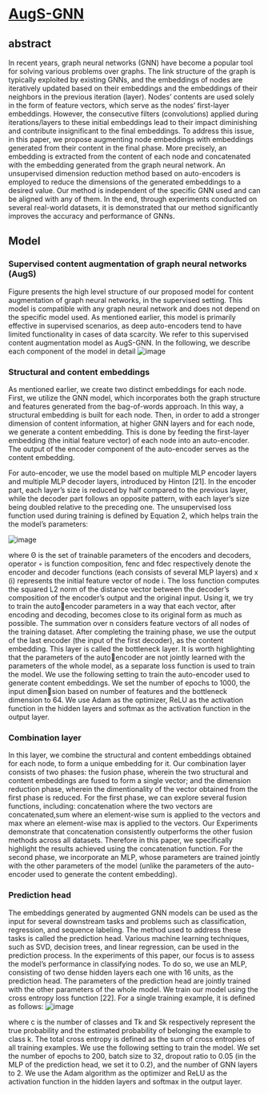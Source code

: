# [AugS-GNN](https://arxiv.org/abs/2311.12741)


## abstract



In recent years, graph neural networks (GNN) have become a popular tool for solving various problems over
graphs. The link structure of the graph is typically exploited by existing GNNs, and the embeddings of nodes
are iteratively updated based on their embeddings and the embeddings of their neighbors in the previous
iteration (layer). Nodes’ contents are used solely in the form of feature vectors, which serve as the nodes’
first-layer embeddings. However, the consecutive filters (convolutions) applied during iterations/layers to
these initial embeddings lead to their impact diminishing and contribute insignificant to the final embeddings.
To address this issue, in this paper, we propose augmenting node embeddings with embeddings generated
from their content in the final phase. More precisely, an embedding is extracted from the content of each node
and concatenated with the embedding generated from the graph neural network. An unsupervised dimension
reduction method based on auto-encoders is employed to reduce the dimensions of the generated embeddings
to a desired value. Our method is independent of the specific GNN used and can be aligned with any of them.
In the end, through experiments conducted on several real-world datasets, it is demonstrated that our method
significantly improves the accuracy and performance of GNNs.


## Model
### Supervised content augmentation of graph neural networks (AugS)
Figure presents the high level structure of our proposed model for content augmentation of graph neural networks, in the supervised setting. This
model is compatible with any graph neural network and does not depend
on the specific model used. As mentioned earlier, this model is primarily
effective in supervised scenarios, as deep auto-encoders tend to have limited
functionality in cases of data scarcity. We refer to this supervised content
augmentation model as AugS-GNN. In the following, we describe each component of the model in detail
![image](https://github.com/amkkashani/AugS-GNN/assets/32614364/a3f2cc79-85dc-4cec-9ddf-0273f05e49af)

### Structural and content embeddings
As mentioned earlier, we create two distinct embeddings for each node. First,
we utilize the GNN model, which incorporates both the graph structure and
features generated from the bag-of-words approach. In this way, a structural
embedding is built for each node. Then, in order to add a stronger dimension
of content information, at higher GNN layers and for each node, we generate
a content embedding. This is done by feeding the first-layer embedding (the
initial feature vector) of each node into an auto-encoder. The output of the
encoder component of the auto-encoder serves as the content embedding.

For auto-encoder, we use the model based on multiple MLP encoder layers
and multiple MLP decoder layers, introduced by Hinton [21]. In the encoder 
part, each layer’s size is reduced by half compared to the previous layer,
while the decoder part follows an opposite pattern, with each layer’s size
being doubled relative to the preceding one. The unsupervised loss function
used during training is defined by Equation 2, which helps train the the
model’s parameters:

![image](https://github.com/amkkashani/AugS-GNN/assets/32614364/2530ca61-6c21-4c7f-9067-210e6d58767c)


where Θ is the set of trainable parameters of the encoders and decoders,
operator ◦ is function composition, fenc and fdec respectively denote the
encoder and decoder functions (each consists of several MLP layers) and x
(i)
represents the initial feature vector of node i. The loss function computes the
squared L2 norm of the distance vector between the decoder’s composition of
the encoder’s output and the original input. Using it, we try to train the autoencoder parameters in a way that each vector, after encoding and decoding,
becomes close to its original form as much as possible. The summation
over n considers feature vectors of all nodes of the training dataset. After
completing the training phase, we use the output of the last encoder (the
input of the first decoder), as the content embedding. This layer is called
the bottleneck layer. It is worth highlighting that the parameters of the autoencoder are not jointly learned with the parameters of the whole model, as
a separate loss function is used to train the model.
We use the following setting to train the auto-encoder used to generate
content embeddings. We set the number of epochs to 1000, the input dimension based on number of features and the bottleneck dimension to 64. We
use Adam as the optimizer, ReLU as the activation function in the hidden
layers and softmax as the activation function in the output layer.

### Combination layer

In this layer, we combine the structural and content embeddings obtained
for each node, to form a unique embedding for it. Our combination layer
consists of two phases: the fusion phase, wherein the two structural and
content embeddings are fused to form a single vector; and the dimension
reduction phase, wherein the dimentionality of the vector obtained from the
first phase is reduced. For the first phase, we can explore several fusion
functions, including: concatenation where the two vectors are concatenated,sum where an element-wise sum is applied to the vectors and max where an
element-wise max is applied to the vectors. Our Experiments demonstrate
that concatenation consistently outperforms the other fusion methods across
all datasets. Therefore in this paper, we specifically highlight the results
achieved using the concatenation function.
For the second phase, we incorporate an MLP, whose parameters are
trained jointly with the other parameters of the model (unlike the parameters
of the auto-encoder used to generate the content embedding).


### Prediction head

The embeddings generated by augmented GNN models can be used as the
input for several downstream tasks and problems such as classification, regression, and sequence labeling. The method used to address these tasks
is called the prediction head. Various machine learning techniques, such as
SVD, decision trees, and linear regression, can be used in the prediction
process. In the experiments of this paper, our focus is to assess the model’s
performance in classifying nodes. To do so, we use an MLP, consisting of two
dense hidden layers each one with 16 units, as the prediction head. The parameters of the prediction head are jointly trained with the other parameters
of the whole model.
We train our model using the cross entropy loss function [22]. For a single
training example, it is defined as follows:
![image](https://github.com/amkkashani/AugS-GNN/assets/32614364/e3a9ac97-dbd5-43aa-a5e6-e630f8a4c83b)

where c is the number of classes and Tk and Sk respectively represent the
true probability and the estimated probability of belonging the example to
class k. The total cross entropy is defined as the sum of cross entropies of
all training examples.
We use the following setting to train the model. We set the number of
epochs to 200, batch size to 32, dropout ratio to 0.05 (in the MLP of the
prediction head, we set it to 0.2), and the number of GNN layers to 2. We use
the Adam algorithm as the optimizer and ReLU as the activation function
in the hidden layers and softmax in the output layer.



